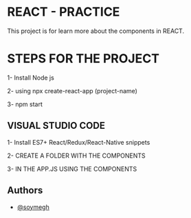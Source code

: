 # REACT - PRACTICE

This project is for learn more about the components in REACT.

# STEPS FOR THE PROJECT

 1- Install Node js
 
 2- using npx create-react-app (project-name)

 3- npm start

 
## VISUAL STUDIO CODE

1- Install ES7+ React/Redux/React-Native snippets

2- CREATE A FOLDER WITH THE COMPONENTS 

3- IN THE APP.JS USING THE COMPONENTS



## Authors

- [@soymegh](https://www.github.com/soymegh)

